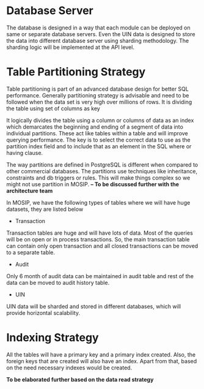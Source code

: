 # Database Server 

The database is designed in a way that each module can be deployed on same or separate database servers. Even the UIN data is designed to store the data into different database server using sharding methodology. The sharding logic will be implemented at the API level. 

# Table Partitioning Strategy

Table partitioning is part of an advanced database design for better SQL performance.   Generally partitioning strategy is advisable and need to be followed when the data set is very high over millions of rows.  It is dividing the table using set of columns as key

It logically divides the table using a column or columns of data as an index which demarcates the beginning and ending of a segment of data into individual partitions. These act like tables within a table and will improve querying performance. The key is to select the correct data to use as the partition index field and to include that as an element in the SQL where or having clause.

The way partitions are defined in PostgreSQL is different when compared to other commercial databases.  The partitions use techniques like inheritance, constraints and db triggers or rules. This will make things complex so we might not use partition in MOSIP.  **– To be discussed further with the architecture team**

In MOSIP, we have the following types of tables where we will have huge datasets, they are listed below

* Transaction

Transaction tables are huge and will have lots of data. Most of the queries will be on open or in process transactions. So, the main transaction table can contain only open transaction and all closed transactions can be moved to a separate table.

* Audit

Only 6 month of audit data can be maintained in audit table and rest of the data can be moved to audit history table.

* UIN

UIN data will be sharded and stored in different databases, which will provide horizontal scalability.

# Indexing Strategy

All the tables will have a primary key and a primary index created. Also, the foreign keys that are created will also have an index. Apart from that, based on the need necessary indexes would be created.

**To be elaborated further based on the data read strategy**

